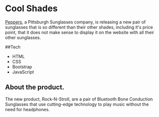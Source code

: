 # Cool Shades

[Peppers](https://www.peppersusa.com/),  a Pittsburgh Sunglasses company, is releasing a new pair of sunglasses that is so different than their other shades, including it's price point, that it does not make sense to display it on the website with all their other sunglasses.

##Tech

- HTML
- CSS
- Bootstrap
- JavaScript

## About the product.

The new product, Rock-N-Stroll, are a pair of Bluetooth Bone Conduction Sunglasses that use cutting-edge technology to play music without the need for headphones.
